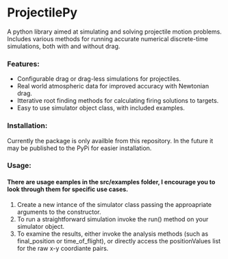 # ProjectilePy
A python library aimed at simulating and solving projectile motion problems. Includes various methods for running accurate numerical discrete-time simulations, both with and without drag. 

### Features:
* Configurable drag or drag-less simulations for projectiles.
* Real world atmospheric data for improved accuracy with Newtonian drag.
* Itterative root finding methods for calculating firing solutions to targets.
* Easy to use simulator object class, with included examples.

### Installation:
Currently the package is only availble from this repository. 
In the future it may be published to the PyPi for easier installation.

### Usage:
#### There are usage eamples in the src/examples folder, I encourage you to look through them for specific use cases.
1. Create a new intance of the simulator class passing the approapriate arguments to the constructor.
2. To run a straightforward simulation invoke the run() method on your simulator object.
3. To examine the results, either invoke the analysis methods (such as final_position or time_of_flight), or directly access the positionValues list for the raw x-y coordiante pairs.
